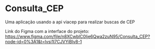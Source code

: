 # Consulta_CEP
Uma aplicação usando a api viacep para realizar buscas de CEP

Link do Figma com a interface do projeto: https://www.figma.com/file/n8XCwblC0Ije6Qwa2zuN95/Consulta_CEP?node-id=0%3A1&t=lvsi1l7CJVYiBlv8-1

